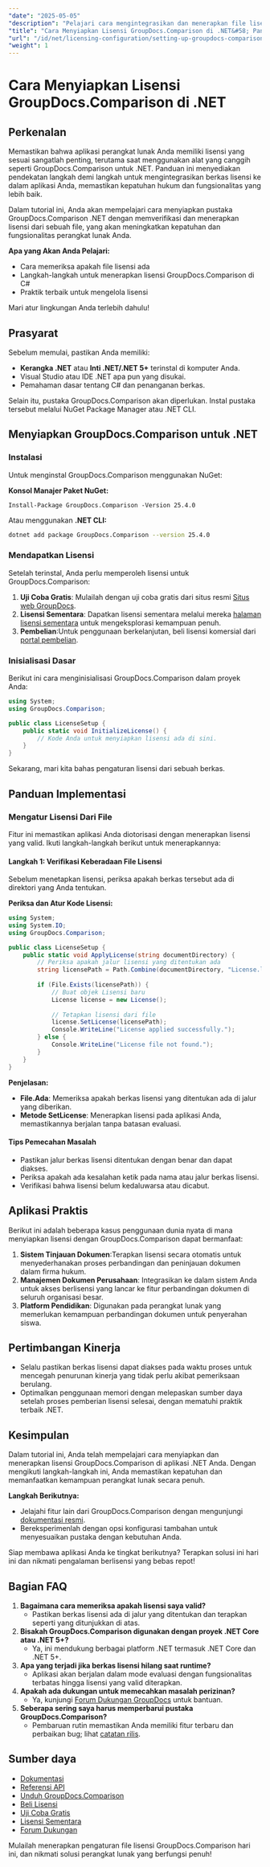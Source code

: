 ```yaml
---
"date": "2025-05-05"
"description": "Pelajari cara mengintegrasikan dan menerapkan file lisensi GroupDocs.Comparison di aplikasi .NET Anda untuk kepatuhan dan fungsionalitas perangkat lunak yang lancar."
"title": "Cara Menyiapkan Lisensi GroupDocs.Comparison di .NET&#58; Panduan Langkah demi Langkah"
"url": "/id/net/licensing-configuration/setting-up-groupdocs-comparison-license-net/"
"weight": 1
---
```


# Cara Menyiapkan Lisensi GroupDocs.Comparison di .NET

## Perkenalan

Memastikan bahwa aplikasi perangkat lunak Anda memiliki lisensi yang sesuai sangatlah penting, terutama saat menggunakan alat yang canggih seperti GroupDocs.Comparison untuk .NET. Panduan ini menyediakan pendekatan langkah demi langkah untuk mengintegrasikan berkas lisensi ke dalam aplikasi Anda, memastikan kepatuhan hukum dan fungsionalitas yang lebih baik.

Dalam tutorial ini, Anda akan mempelajari cara menyiapkan pustaka GroupDocs.Comparison .NET dengan memverifikasi dan menerapkan lisensi dari sebuah file, yang akan meningkatkan kepatuhan dan fungsionalitas perangkat lunak Anda.

**Apa yang Akan Anda Pelajari:**
- Cara memeriksa apakah file lisensi ada
- Langkah-langkah untuk menerapkan lisensi GroupDocs.Comparison di C#
- Praktik terbaik untuk mengelola lisensi

Mari atur lingkungan Anda terlebih dahulu!

## Prasyarat

Sebelum memulai, pastikan Anda memiliki:
- **Kerangka .NET** atau **Inti .NET/.NET 5+** terinstal di komputer Anda.
- Visual Studio atau IDE .NET apa pun yang disukai.
- Pemahaman dasar tentang C# dan penanganan berkas.

Selain itu, pustaka GroupDocs.Comparison akan diperlukan. Instal pustaka tersebut melalui NuGet Package Manager atau .NET CLI.

## Menyiapkan GroupDocs.Comparison untuk .NET

### Instalasi

Untuk menginstal GroupDocs.Comparison menggunakan NuGet:

**Konsol Manajer Paket NuGet:**
```shell
Install-Package GroupDocs.Comparison -Version 25.4.0
```
Atau menggunakan **.NET CLI:**
```bash
dotnet add package GroupDocs.Comparison --version 25.4.0
```

### Mendapatkan Lisensi

Setelah terinstal, Anda perlu memperoleh lisensi untuk GroupDocs.Comparison:
1. **Uji Coba Gratis**: Mulailah dengan uji coba gratis dari situs resmi [Situs web GroupDocs](https://releases.groupdocs.com/comparison/net/).
2. **Lisensi Sementara**: Dapatkan lisensi sementara melalui mereka [halaman lisensi sementara](https://purchase.groupdocs.com/temporary-license/) untuk mengeksplorasi kemampuan penuh.
3. **Pembelian**:Untuk penggunaan berkelanjutan, beli lisensi komersial dari [portal pembelian](https://purchase.groupdocs.com/buy).

### Inisialisasi Dasar

Berikut ini cara menginisialisasi GroupDocs.Comparison dalam proyek Anda:

```csharp
using System;
using GroupDocs.Comparison;

public class LicenseSetup {
    public static void InitializeLicense() {
        // Kode Anda untuk menyiapkan lisensi ada di sini.
    }
}
```

Sekarang, mari kita bahas pengaturan lisensi dari sebuah berkas.

## Panduan Implementasi

### Mengatur Lisensi Dari File

Fitur ini memastikan aplikasi Anda diotorisasi dengan menerapkan lisensi yang valid. Ikuti langkah-langkah berikut untuk menerapkannya:

#### Langkah 1: Verifikasi Keberadaan File Lisensi

Sebelum menetapkan lisensi, periksa apakah berkas tersebut ada di direktori yang Anda tentukan.

**Periksa dan Atur Kode Lisensi:**
```csharp
using System;
using System.IO;
using GroupDocs.Comparison;

public class LicenseSetup {
    public static void ApplyLicense(string documentDirectory) {
        // Periksa apakah jalur lisensi yang ditentukan ada
        string licensePath = Path.Combine(documentDirectory, "License.lic");
        
        if (File.Exists(licensePath)) {
            // Buat objek Lisensi baru
            License license = new License();
            
            // Tetapkan lisensi dari file
            license.SetLicense(licensePath);
            Console.WriteLine("License applied successfully.");
        } else {
            Console.WriteLine("License file not found.");
        }
    }
}
```

**Penjelasan:**
- **File.Ada**: Memeriksa apakah berkas lisensi yang ditentukan ada di jalur yang diberikan.
- **Metode SetLicense**: Menerapkan lisensi pada aplikasi Anda, memastikannya berjalan tanpa batasan evaluasi.

#### Tips Pemecahan Masalah

- Pastikan jalur berkas lisensi ditentukan dengan benar dan dapat diakses.
- Periksa apakah ada kesalahan ketik pada nama atau jalur berkas lisensi.
- Verifikasi bahwa lisensi belum kedaluwarsa atau dicabut.

## Aplikasi Praktis

Berikut ini adalah beberapa kasus penggunaan dunia nyata di mana menyiapkan lisensi dengan GroupDocs.Comparison dapat bermanfaat:
1. **Sistem Tinjauan Dokumen**:Terapkan lisensi secara otomatis untuk menyederhanakan proses perbandingan dan peninjauan dokumen dalam firma hukum.
2. **Manajemen Dokumen Perusahaan**: Integrasikan ke dalam sistem Anda untuk akses berlisensi yang lancar ke fitur perbandingan dokumen di seluruh organisasi besar.
3. **Platform Pendidikan**: Digunakan pada perangkat lunak yang memerlukan kemampuan perbandingan dokumen untuk penyerahan siswa.

## Pertimbangan Kinerja

- Selalu pastikan berkas lisensi dapat diakses pada waktu proses untuk mencegah penurunan kinerja yang tidak perlu akibat pemeriksaan berulang.
- Optimalkan penggunaan memori dengan melepaskan sumber daya setelah proses pemberian lisensi selesai, dengan mematuhi praktik terbaik .NET.

## Kesimpulan

Dalam tutorial ini, Anda telah mempelajari cara menyiapkan dan menerapkan lisensi GroupDocs.Comparison di aplikasi .NET Anda. Dengan mengikuti langkah-langkah ini, Anda memastikan kepatuhan dan memanfaatkan kemampuan perangkat lunak secara penuh. 

**Langkah Berikutnya:**
- Jelajahi fitur lain dari GroupDocs.Comparison dengan mengunjungi [dokumentasi resmi](https://docs.groupdocs.com/comparison/net/).
- Bereksperimenlah dengan opsi konfigurasi tambahan untuk menyesuaikan pustaka dengan kebutuhan Anda.

Siap membawa aplikasi Anda ke tingkat berikutnya? Terapkan solusi ini hari ini dan nikmati pengalaman berlisensi yang bebas repot!

## Bagian FAQ

1. **Bagaimana cara memeriksa apakah lisensi saya valid?**
   - Pastikan berkas lisensi ada di jalur yang ditentukan dan terapkan seperti yang ditunjukkan di atas.
2. **Bisakah GroupDocs.Comparison digunakan dengan proyek .NET Core atau .NET 5+?**
   - Ya, ini mendukung berbagai platform .NET termasuk .NET Core dan .NET 5+.
3. **Apa yang terjadi jika berkas lisensi hilang saat runtime?**
   - Aplikasi akan berjalan dalam mode evaluasi dengan fungsionalitas terbatas hingga lisensi yang valid diterapkan.
4. **Apakah ada dukungan untuk memecahkan masalah perizinan?**
   - Ya, kunjungi [Forum Dukungan GroupDocs](https://forum.groupdocs.com/c/comparison/) untuk bantuan.
5. **Seberapa sering saya harus memperbarui pustaka GroupDocs.Comparison?**
   - Pembaruan rutin memastikan Anda memiliki fitur terbaru dan perbaikan bug; lihat [catatan rilis](https://releases.groupdocs.com/comparison/net/).

## Sumber daya
- [Dokumentasi](https://docs.groupdocs.com/comparison/net/)
- [Referensi API](https://reference.groupdocs.com/comparison/net/)
- [Unduh GroupDocs.Comparison](https://releases.groupdocs.com/comparison/net/)
- [Beli Lisensi](https://purchase.groupdocs.com/buy)
- [Uji Coba Gratis](https://releases.groupdocs.com/comparison/net/)
- [Lisensi Sementara](https://purchase.groupdocs.com/temporary-license/)
- [Forum Dukungan](https://forum.groupdocs.com/c/comparison/)

Mulailah menerapkan pengaturan file lisensi GroupDocs.Comparison hari ini, dan nikmati solusi perangkat lunak yang berfungsi penuh!